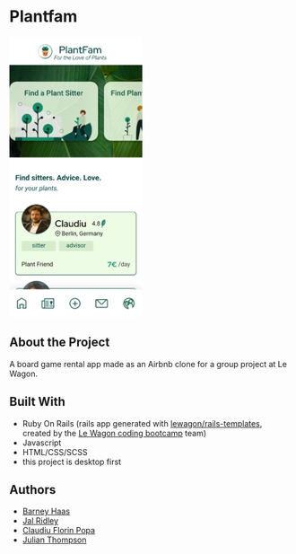 # **Plantfam**

<img src="https://github.com/brednadflex/plantfam/blob/master/app/assets/images/readme-landing.jpg" height="500" />

## **About the Project**

A board game rental app made as an Airbnb clone for a group project at Le Wagon.

## **Built With**

-   Ruby On Rails (rails app generated with [lewagon/rails-templates](https://github.com/lewagon/rails-templates), created by the [Le Wagon coding bootcamp](https://www.lewagon.com) team)
-   Javascript
-   HTML/CSS/SCSS
-   this project is desktop first

## **Authors**

-   [Barney Haas](https://github.com/brednadflex)
-   [Jal Ridley](https://github.com/jalridley)
-   [Claudiu Florin Popa](https://github.com/Claudiu7672)
-   [Julian Thompson](https://github.com/JulianLovesJiuJitsu)
